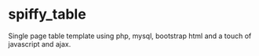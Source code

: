 # spiffy_table
Single page table template using php, mysql, bootstrap html and a touch of javascript and ajax. 
